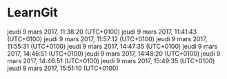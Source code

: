 # LearnGit
jeudi 9 mars 2017, 11:38:20 (UTC+0100)
jeudi 9 mars 2017, 11:41:43 (UTC+0100)
jeudi 9 mars 2017, 11:57:12 (UTC+0100)
jeudi 9 mars 2017, 11:55:31 (UTC+0100)
jeudi 9 mars 2017, 14:47:35 (UTC+0100)
jeudi 9 mars 2017, 14:46:51 (UTC+0100)
jeudi 9 mars 2017, 14:48:20 (UTC+0100)
jeudi 9 mars 2017, 14:46:51 (UTC+0100)
jeudi 9 mars 2017, 15:49:35 (UTC+0100)
jeudi 9 mars 2017, 15:51:10 (UTC+0100)
